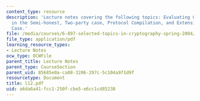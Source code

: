 ```yaml
---
content_type: resource
description: 'Lecture notes covering the following topics: Evaluating General Functionalities
  in the Semi-honest, Two-party case, Protocol Compilation, and Extension to the Multiparty
  Case.'
file: /media/courses/6-897-selected-topics-in-cryptography-spring-2004/a6da6a41fcc1250fcbe5e6cc1cd85238_l12.pdf
file_type: application/pdf
learning_resource_types:
- Lecture Notes
ocw_type: OCWFile
parent_title: Lecture Notes
parent_type: CourseSection
parent_uid: 85685e0a-ca08-3206-297c-5c104a971d9f
resourcetype: Document
title: l12.pdf
uid: a6da6a41-fcc1-250f-cbe5-e6cc1cd85238
---
```

